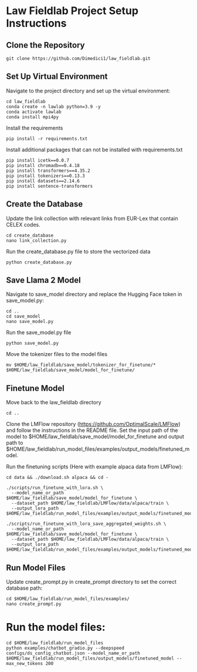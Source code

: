 # Law Fieldlab Project Setup Instructions

## Clone the Repository
```
git clone https://github.com/Dimedici1/law_fieldlab.git
```
## Set Up Virtual Environment
Navigate to the project directory and set up the virtual environment:
```
cd law_fieldlab
conda create -n lawlab python=3.9 -y
conda activate lawlab
conda install mpi4py

```
Install the requirements
```
pip install -r requirements.txt
```
Install additional packages that can not be installed with requirements.txt

```
pip install icetk==0.0.7
pip install chromadb==0.4.18
pip install transformers==4.35.2
pip install tokenizers==0.13.3
pip install datasets==2.14.6
pip install sentence-transformers

```
## Create the Database
Update the link collection with relevant links from EUR-Lex that contain CELEX codes.
```
cd create_database
nano link_collection.py
```
Run the create_database.py file to store the vectorized data
```
python create_database.py
```
## Save Llama 2 Model
Navigate to save_model directory and replace the Hugging Face token in save_model.py:
```
cd ..
cd save_model
nano save_model.py
```

Run the save_model.py file
```
python save_model.py
```
Move the tokenizer files to the model files
```
mv $HOME/law_fieldlab/save_model/tokenizer_for_finetune/* $HOME/law_fieldlab/save_model/model_for_finetune/
```
## Finetune Model
Move back to the law_fieldlab directory
```
cd ..
```
Clone the LMFlow repository (https://github.com/OptimalScale/LMFlow) and follow the instructions in the README file. Set the input path of the model to $HOME/law_fieldlab/save_model/model_for_finetune and output path to $HOME/law_fieldlab/run_model_files/examples/output_models/finetuned_model.

Run the finetuning scripts (Here with example alpaca data from LMFlow):
```
cd data && ./download.sh alpaca && cd -

./scripts/run_finetune_with_lora.sh \
  --model_name_or_path $HOME/law_fieldlab/save_model/model_for_finetune \
  --dataset_path $HOME/law_fieldlab/LMFlow/data/alpaca/train \
  --output_lora_path $HOME/law_fieldlab/run_model_files/examples/output_models/finetuned_model

./scripts/run_finetune_with_lora_save_aggregated_weights.sh \
  --model_name_or_path $HOME/law_fieldlab/save_model/model_for_finetune \
  --dataset_path $HOME/law_fieldlab/LMFlow/data/alpaca/train \
  --output_lora_path $HOME/law_fieldlab/run_model_files/examples/output_models/finetuned_model
```
## Run Model Files
Update create_prompt.py in create_prompt directory to set the correct database path:
```
cd $HOME/law_fieldlab/run_model_files/examples/
nano create_prompt.py
```
# Run the model files:
```
cd $HOME/law_fieldlab/run_model_files
python examples/chatbot_gradio.py --deepspeed configs/ds_config_chatbot.json --model_name_or_path $HOME/law_fieldlab/run_model_files/output_models/finetuned_model --max_new_tokens 200
```
